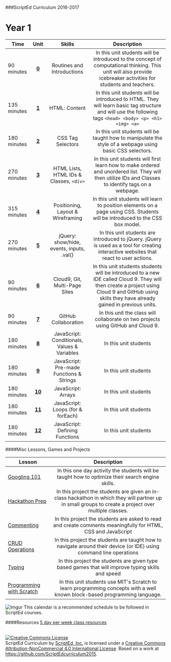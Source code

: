 ###ScriptEd Curriculum 2016-2017

Year 1
===================
| Time | Unit | Skills | Description |
|--------|:-------:|:---------:|:--------------:|
| 90 minutes | [**0**](units/unit0) | Routines and Introductions | In this unit students will be introduced to the concept of computational thinking. This unit will also provide icebreaker activities for students and teachers.|
|  135 minutes | [**1**](units/unit1) | HTML: Content | In this unit students will be introduced to HTML. They will learn basic tag structure and will use the following tags `<head> <body> <p> <h1> <img> <a>`|
| 180 minutes | [**2**](units/unit2) | CSS Tag Selectors | In this unit students will be taught how to manipulate the style of a webpage using basic CSS selectors.|
| 270 minutes | [**3**](units/unit3) | HTML Lists, HTML IDs & Classes, `<div>` | In this unit students will first learn how to make ordered and unordered list. They will then utilize IDs and Classes to identify tags on a webpage. |
| 315 minutes | [**4**](units/unit4) |  Positioning, Layout & Wireframing | In this unit students will learn to position elements on a page using CSS. Students will be introduced to the CSS box model. |
| 270 minutes | [**5**](units/unit5) | jQuery: show/hide, events, inputs, .val() | In this unit students are introduced to jQuery. jQuery is used as a tool for creating interactive websites that react to user actions. |
| 90 minutes | [**6**](units/unit6) | Cloud9, Git, Multi-Page Sites| In this unit students students will be introduced to a new IDE called Cloud 9. They will then create a project using Cloud 9 and GitHub using skills they have already gained in previous units. |
| 90 minutes | [**7**](units/unit7) | GitHub Collaboration | In this unit the class will collaborate on two projects using GitHub and Cloud 9.|
| 180 minutes | [**8**](units/unit8) | JavaScript: Conditionals, Values & Variables| In this unit students |
| 180 minutes | [**9**](units/unit9) | JavaScript: Pre-made Functions & Strings| In this unit students |
| 180 minutes | [**10**](units/unit10) | JavaScript: Arrays| In this unit students |
| 180 minutes | [**11**](units/unit11) | JavaScript: Loops (for & forEach)| In this unit students |
| 180 minutes | [**12**](units/unit12) | JavaScript: Defining Functions|In this unit students |



####Misc Lessons, Games and Projects

| Lesson | Description |
|-------|:-------:|
| [Googling 101](../miscLessons/googling101) | In this one day activity the students will be taught how to optimize their search engine skills.|
|  [Hackathon Prep]()  | In this project the students are given an in-class hackathon in which they will partner up in small groups to create a project over multiple classes.| 
|  [Commenting]()  | In this project the students are asked to read and create comments meaningfully for HTML, CSS and JavaScript|
|  [CRUD Operations]()  | In this project the students are taught how to navigate around their device (or IDE) using command line operations |
|  [Typing]()  | In this project the students are given type based games that will improve typing skills and speed|
|  [Programming with Scratch]()  | In this unit students use MIT's Scratch to learn programming concepts with a well known block-based programming language.|    



![Imgur](http://i.imgur.com/44cqS24.png)
This calendar is a recommended schedule to be followed in ScriptEd courses.

####Resources
[5 day per week class resources]()  


<br>
<a rel="license" href="http://creativecommons.org/licenses/by-nc/4.0/"><img alt="Creative Commons License" style="border-width:0" src="https://i.creativecommons.org/l/by-nc/4.0/88x31.png" /></a><br /><span xmlns:dct="http://purl.org/dc/terms/" property="dct:title">ScriptEd Curriculum</span> by <a xmlns:cc="http://creativecommons.org/ns#" href="https://github.com/ScriptEdcurriculum/curriculum" property="cc:attributionName" rel="cc:attributionURL">ScriptEd, Inc.</a> is licensed under a <a rel="license" href="http://creativecommons.org/licenses/by-nc/4.0/">Creative Commons Attribution-NonCommercial 4.0 International License</a>.  Based on a work at <a xmlns:dct="http://purl.org/dc/terms/" href="https://github.com/ScriptEdcurriculum/curriculum2015" rel="dct:source">https://github.com/ScriptEdcurriculum2015</a>.
